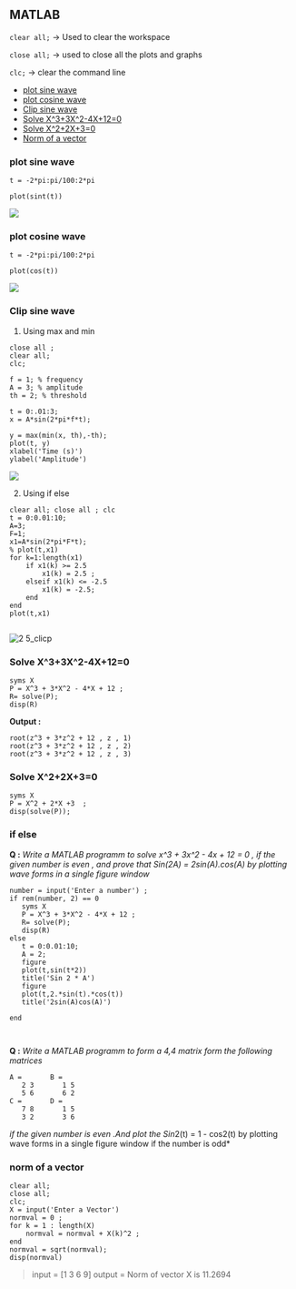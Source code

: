## MATLAB

`clear all;` -> Used to clear the workspace

`close all;` -> used to close all the plots and graphs

`clc;` -> clear the command line

- [plot sine wave ](#plot-sine-wave)
- [plot cosine wave](#plot-cosine-wave)
- [Clip sine wave](#clip-sine-wave)
- [Solve X^3+3X^2-4X+12=0](#solve-x33x2-4x120)
- [Solve X^2+2X+3=0](#solve-x22x30)
- [Norm of a vector](#norm-of-a-vector)

### plot sine wave

```
t = -2*pi:pi/100:2*pi

plot(sint(t))
```

![](/MATLAB/sine.png)

### plot cosine wave

```
t = -2*pi:pi/100:2*pi

plot(cos(t))

```

![](/MATLAB/sine.png)

### Clip sine wave

1. Using max and min

```
close all ;
clear all;
clc;

f = 1; % frequency
A = 3; % amplitude
th = 2; % threshold

t = 0:.01:3;
x = A*sin(2*pi*f*t);

y = max(min(x, th),-th);
plot(t, y)
xlabel('Time (s)')
ylabel('Amplitude')

```

![](/MATLAB/clip.png?raw=true)

2. Using if else

```
clear all; close all ; clc
t = 0:0.01:10;
A=3;
F=1;
x1=A*sin(2*pi*F*t);
% plot(t,x1)
for k=1:length(x1)
    if x1(k) >= 2.5
        x1(k) = 2.5 ;
    elseif x1(k) <= -2.5
        x1(k) = -2.5;
    end
end
plot(t,x1)


```

![2 5_clicp](https://user-images.githubusercontent.com/87601622/218994686-d2cad9b0-b9b3-4737-894e-9e0dc36824a8.png)

### Solve X^3+3X^2-4X+12=0

```
syms X
P = X^3 + 3*X^2 - 4*X + 12 ;
R= solve(P);
disp(R)
```

**Output :**

```
root(z^3 + 3*z^2 + 12 , z , 1)
root(z^3 + 3*z^2 + 12 , z , 2)
root(z^3 + 3*z^2 + 12 , z , 3)

```

### Solve X^2+2X+3=0

```
syms X
P = X^2 + 2*X +3  ;
disp(solve(P));
```

### if else

**Q :** _Write a MATLAB programm to solve x^3 + 3x^2 - 4x + 12 = 0 , if the given number is even , and prove that Sin(2A) = 2sin(A).cos(A) by plotting wave forms in a single figure window_

```
number = input('Enter a number') ;
if rem(number, 2) == 0
   syms X
   P = X^3 + 3*X^2 - 4*X + 12 ;
   R= solve(P);
   disp(R) 
else 
   t = 0:0.01:10;
   A = 2;
   figure
   plot(t,sin(t*2))
   title('Sin 2 * A')
   figure 
   plot(t,2.*sin(t).*cos(t))
   title('2sin(A)cos(A)')

end



```

**Q :** *Write a MATLAB programm to form a 4,4 matrix form the following matrices*
```
A =       B = 
   2 3       1 5 
   5 6       6 2
C =       D = 
   7 8       1 5 
   3 2       3 6 
```
*if the given number is even .And plot the Sin*2(t) = 1 - cos2(t) by plotting wave forms in a single figure window if the number is odd*


### norm of a vector 

```
clear all;
close all;
clc;
X = input('Enter a Vector')
normval = 0 ;
for k = 1 : length(X)
    normval = normval + X(k)^2 ;
end
normval = sqrt(normval);
disp(normval)
```

> input =
   >  [1 3 6 9]
> output =
   > Norm of vector X is 11.2694
